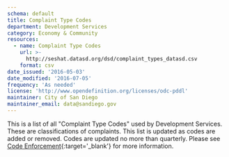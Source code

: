 ```yaml
---
schema: default
title: Complaint Type Codes
department: Development Services
category: Economy & Community
resources:
  - name: Complaint Type Codes
    url: >-
      http://seshat.datasd.org/dsd/complaint_types_datasd.csv
    format: csv
date_issued: '2016-05-03'
date_modified: '2016-07-05'
frequency: 'As needed'
license: 'http://www.opendefinition.org/licenses/odc-pddl'
maintainer: City of San Diego
maintainer_email: data@sandiego.gov
---
```

This is a list of all "Complaint Type Codes" used by Development Services.
These are classifications of complaints. This list is updated as codes are
added or removed. Codes are updated no more than quarterly.
Please see [Code Enforcement](https://www.sandiego.gov/development-services/opendsd/codenforcement){:target='_blank'} for more information.

